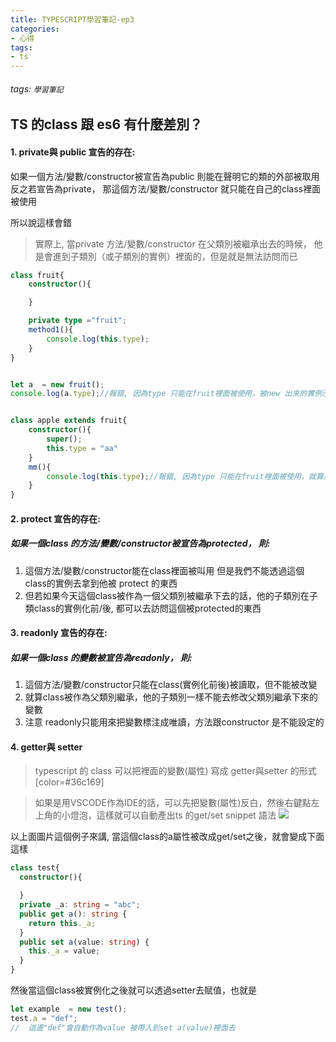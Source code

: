 ```yaml
---
title: TYPESCRIPT學習筆記-ep3
categories: 
- 心得
tags:
- ts
---
```


###### tags: `學習筆記`

## TS 的class 跟 es6 有什麼差別？

#### 1. private與 public 宣告的存在:
如果一個方法/變數/constructor被宣告為public 則能在聲明它的類的外部被取用
反之若宣告為private， 那這個方法/變數/constructor 就只能在自己的class裡面被使用

所以說這樣會錯

> 實際上, 當private 方法/變數/constructor 在父類別被繼承出去的時候，
他是會進到子類別（或子類別的實例）裡面的，但是就是無法訪問而已

````typescript
class fruit{
    constructor(){

    }

    private type ="fruit";
    method1(){
        console.log(this.type);
    }
}


let a  = new fruit();
console.log(a.type);//報錯, 因為type 只能在fruit裡面被使用，被new 出來的實例沒辦法取得他


class apple extends fruit{
    constructor(){
        super();
        this.type = "aa"
    }
    mm(){
        console.log(this.type);//報錯, 因為type 只能在fruit裡面被使用，就算是extend 過來也不行
    }
}
````


#### 2. protect 宣告的存在:

##### 如果一個class 的方法/變數/constructor被宣告為protected， 則:
1. 這個方法/變數/constructor能在class裡面被叫用
但是我們不能透過這個class的實例去拿到他被 protect 的東西
2. 但若如果今天這個class被作為一個父類別被繼承下去的話，他的子類別在子類class的實例化前/後, 
都可以去訪問這個被protected的東西


#### 3. readonly 宣告的存在:

##### 如果一個class 的變數被宣告為readonly， 則:
1. 這個方法/變數/constructor只能在class(實例化前後)被讀取，但不能被改變
2. 就算class被作為父類別繼承，他的子類別一樣不能去修改父類別繼承下來的變數
3. 注意 readonly只能用來把變數標注成唯讀，方法跟constructor 是不能設定的

#### 4. getter與 setter

> typescript 的 class 可以把裡面的變數(屬性) 寫成 getter與setter 的形式[color=#36c169]

> 如果是用VSCODE作為IDE的話，可以先把變數(屬性)反白，然後右鍵點左上角的小燈泡，這樣就可以自動產出ts 的get/set snippet 語法
> ![](https://i.imgur.com/qGgO47X.png)

以上面圖片這個例子來講, 當這個class的a屬性被改成get/set之後，就會變成下面這樣

````typescript
class test{
  constructor(){

  }
  private _a: string = "abc";
  public get a(): string {
    return this._a;
  }
  public set a(value: string) {
    this._a = value;
  }
}
````

然後當這個class被實例化之後就可以透過setter去賦值，也就是
````typescript
let example  = new test();
test.a = "def";
//  這邊"def"會自動作為value 被帶入到set a(value)裡面去
````


